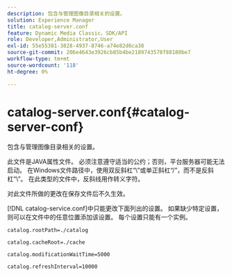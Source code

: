 ```yaml
---
description: 包含与管理图像目录相关的设置。
solution: Experience Manager
title: catalog-server.conf
feature: Dynamic Media Classic，SDK/API
role: Developer,Administrator,User
exl-id: 55e55381-3828-4937-8746-a74e82d6ca38
source-git-commit: 206e4643e3926cb85b4be2189743578f88180be7
workflow-type: tm+mt
source-wordcount: '118'
ht-degree: 0%

---
```


# catalog-server.conf{#catalog-server-conf}

包含与管理图像目录相关的设置。

此文件是JAVA属性文件。 必须注意遵守适当的公约；否则，平台服务器可能无法启动。 在Windows文件路径中，使用双反斜杠“\\”或单正斜杠“/”，而不是反斜杠“\”。 在此类型的文件中，反斜线用作转义字符。

对此文件所做的更改在保存文件后不久生效。

[!DNL catalog-service.conf]中只能更改下面列出的设置。 如果缺少特定设置，则可以在文件中的任意位置添加该设置。 每个设置只能有一个实例。

`catalog.rootPath=./catalog`

`catalog.cacheRoot=./cache`

`catalog.modificationWaitTime=5000`

`catalog.refreshInterval=10000`
